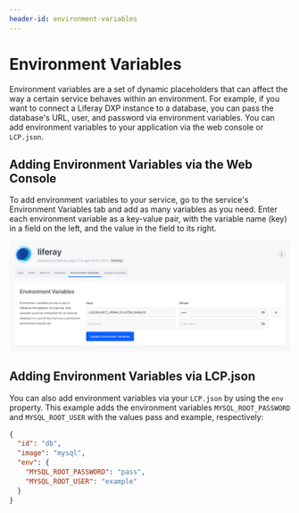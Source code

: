 ```yaml
---
header-id: environment-variables
---
```


# Environment Variables

Environment variables are a set of dynamic placeholders that can affect the way
a certain service behaves within an environment. For example, if you want to
connect a Liferay DXP instance to a database, you can pass the database's URL,
user, and password via environment variables. You can add environment variables
to your application via the web console or `LCP.json`. 

## Adding Environment Variables via the Web Console

To add environment variables to your service, go to the service's Environment
Variables tab and add as many variables as you need. Enter each environment
variable as a key-value pair, with the variable name (key) in a field on the
left, and the value in the field to its right. 

![Figure 1: You can add environment variables via the web console.](../../images/env-vars-add-web-console.png)

## Adding Environment Variables via LCP.json

You can also add environment variables via your `LCP.json` by using the `env`
property. This example adds the environment variables `MYSQL_ROOT_PASSWORD` and
`MYSQL_ROOT_USER` with the values pass and example, respectively: 

```json
{
  "id": "db",
  "image": "mysql",
  "env": {
    "MYSQL_ROOT_PASSWORD": "pass",
    "MYSQL_ROOT_USER": "example"
  }
}
```
